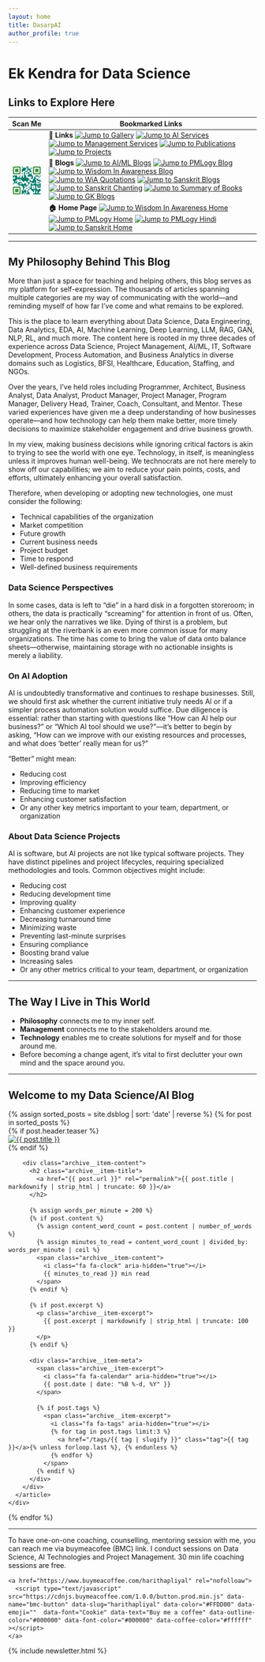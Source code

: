 ```yaml
---
layout: home
title: DasarpAI
author_profile: true
---
```


<h1>Ek Kendra for Data Science </h1>

<h2> Links to Explore Here </h2>
<style>
  .center {
    display: block;
    margin-left: auto;
    margin-right: auto;
    width: 75%;

    table {
      margin-top: 30px;
      margin-bottom: 50px;
      border-spacing: 0 20px; /* Add vertical space between table rows */
    }

    table tr {
      margin-bottom: 20px;
    }

    table td {
      padding-top: 15px;
      padding-bottom: 15px;
    }

    table td a {
      display: block;
      margin-bottom: 25px;
      line-height: 1.6;
    }

    table td a:last-child {
      margin-bottom: 0;
    }
  }

  a img {
    vertical-align: 2px;}

  .content-after-homepage-grid {
    clear: both;
    margin-top: 40px;
    padding: 20px 15px;
    max-width: calc(100% - 250px);
    margin-left: auto;
    background-color: #f9f9f9;
    border-top: 1px solid #e0e0e0;
  }

  .coaching-section {
    text-align: center;
  }

  .coaching-section p {
    margin-bottom: 20px;
    color: #555;
  }

  @media (max-width: 1200px) {
    .content-after-homepage-grid {
      max-width: calc(100% - 200px);
    }
  }

  @media (max-width: 768px) {
    .content-after-homepage-grid {
      max-width: 100%;
      margin-top: 30px;
      padding: 15px 10px;
    }

</style>

<table>
  <thead>
    <tr>
      <th>Scan Me</th>
      <th>Bookmarked Links</th>
    </tr>
  </thead>
  <tbody>
    <tr>
      <td rowspan="4"><img src="/assets/images/dasarpai-qrcode.png" alt="QR Code" width="150"></td>
    </tr>
    <tr>
      <td>
        <b>🔗 Links</b>
        <a href="/gallery" class="alink"><img src="https://img.shields.io/badge/➡️-Gallery-red" alt="Jump to Gallery"></a>
        <a href="/datascience-courses" class="alink"><img src="https://img.shields.io/badge/➡️-AI_Services-008037" alt="Jump to AI Services"></a>
        <a href="/management" class="alink"><img src="https://img.shields.io/badge/➡️-Management_Services-008037" alt="Jump to Management Services"></a>
        <a href="/publications-home" class="alink"><img src="https://img.shields.io/badge/➡️-Books_and_Publications-A700F5" alt="Jump to Publications"></a>
        <a href="/project-index-page" class="alink"><img src="https://img.shields.io/badge/➡️-Projects-233eb9" alt="Jump to Projects"></a>
      </td>
    </tr>
    <tr>
      <td>
        <b>📝 Blogs</b>
        <a href="/dsblog" class="alink"><img src="https://img.shields.io/badge/➡️-Data_Science_📝-blue" alt="Jump to AI/ML Blogs"></a>
        <a href="/pmblog" class="alink"><img src="https://img.shields.io/badge/➡️-PMLOGY_📝-5C2EDF" alt="Jump to PMLogy Blog"></a>
        <a href="/wiaposts" class="alink"><img src="https://img.shields.io/badge/➡️-Wisdom_In_Awareness_📝-9CF5E" alt="Jump to Wisdom In Awareness Blog"></a>
        <a href="/quotations" class="alink"><img src="https://img.shields.io/badge/➡️-WiA_Quotations_📝-9CF5E" alt="Jump to WiA Quotations"></a>
        <a href="/samskrutyatra" class="alink"><img src="https://img.shields.io/badge/➡️-Samskrut_Yatra_📝-FFF801" alt="Jump to Sanskrit Blogs"></a>
        <a href="/samskrutyatra-tags#chanting" class="alink"><img src="https://img.shields.io/badge/➡️-Samskrut_Chanting_📝-FFF801" alt="Jump to Sanskrit Chanting"></a>
        <a href="/booksummary" class="alink"><img src="https://img.shields.io/badge/➡️-Book_Interview_Summary_📝-A700F5" alt="Jump to Summary of Books"></a>
        <a href="/gk" class="alink"><img src="https://img.shields.io/badge/➡️-General_Knowledge_📝-red" alt="Jump to GK Blogs"></a>
      </td>
    </tr>
    <tr>
      <td>
        <b>🏠 Home Page</b>
        <a href="/wia-home" class="alink"><img src="https://img.shields.io/badge/➡️-WiA_🏠-9CF5E" alt="Jump to Wisdom In Awareness Home"></a>
        <a href="/pmlogy-home" class="alink"><img src="https://img.shields.io/badge/➡️-PMLOGY_🏠-5C2EDF" alt="Jump to PMLogy Home"></a>
        <a href="/pmbok6hi" class="alink"><img src="https://img.shields.io/badge/➡️-PMBoK_Hindi_🏠-5C2EDF" alt="Jump to PMLogy Hindi"></a>
        <a href="/samskrutyatra-home" class="alink"><img src="https://img.shields.io/badge/➡️-SanskritYatra_🏠-FFF801" alt="Jump to Sanskrit Home"></a>        
      </td>
    </tr>
  </tbody>
</table>

---

## My Philosophy Behind This Blog

More than just a space for teaching and helping others, this blog serves as my platform for self-expression. The thousands of articles spanning multiple categories are my way of communicating with the world—and reminding myself of how far I’ve come and what remains to be explored.

This is the place to learn everything about Data Science, Data Engineering, Data Analytics, EDA, AI, Machine Learning, Deep Learning, LLM, RAG, GAN, NLP, RL, and much more. The content here is rooted in my three decades of experience across Data Science, Project Management, AI/ML, IT, Software Development, Process Automation, and Business Analytics in diverse domains such as Logistics, BFSI, Healthcare, Education, Staffing, and NGOs.

Over the years, I’ve held roles including Programmer, Architect, Business Analyst, Data Analyst, Product Manager, Project Manager, Program Manager, Delivery Head, Trainer, Coach, Consultant, and Mentor. These varied experiences have given me a deep understanding of how businesses operate—and how technology can help them make better, more timely decisions to maximize stakeholder engagement and drive business growth.

In my view, making business decisions while ignoring critical factors is akin to trying to see the world with one eye. Technology, in itself, is meaningless unless it improves human well-being. We technocrats are not here merely to show off our capabilities; we aim to reduce your pain points, costs, and efforts, ultimately enhancing your overall satisfaction.

Therefore, when developing or adopting new technologies, one must consider the following:

- Technical capabilities of the organization  
- Market competition  
- Future growth  
- Current business needs  
- Project budget  
- Time to respond  
- Well-defined business requirements  

### Data Science Perspectives

In some cases, data is left to “die” in a hard disk in a forgotten storeroom; in others, the data is practically “screaming” for attention in front of us. Often, we hear only the narratives we like. Dying of thirst is a problem, but struggling at the riverbank is an even more common issue for many organizations. The time has come to bring the value of data onto balance sheets—otherwise, maintaining storage with no actionable insights is merely a liability.

### On AI Adoption

AI is undoubtedly transformative and continues to reshape businesses. Still, we should first ask whether the current initiative truly needs AI or if a simpler process automation solution would suffice. Due diligence is essential: rather than starting with questions like “How can AI help our business?” or “Which AI tool should we use?”—it’s better to begin by asking, “How can we improve with our existing resources and processes, and what does ‘better’ really mean for us?” 

“Better” might mean:  
- Reducing cost  
- Improving efficiency  
- Reducing time to market  
- Enhancing customer satisfaction  
- Or any other key metrics important to your team, department, or organization  

### About Data Science Projects

AI is software, but AI projects are not like typical software projects. They have distinct pipelines and project lifecycles, requiring specialized methodologies and tools. Common objectives might include:  

- Reducing cost  
- Reducing development time  
- Improving quality  
- Enhancing customer experience  
- Decreasing turnaround time  
- Minimizing waste  
- Preventing last-minute surprises  
- Ensuring compliance  
- Boosting brand value  
- Increasing sales  
- Or any other metrics critical to your team, department, or organization  

---

## The Way I Live in This World

- **Philosophy** connects me to my inner self.  
- **Management** connects me to the stakeholders around me.  
- **Technology** enables me to create solutions for myself and for those around me.  
- Before becoming a change agent, it’s vital to first declutter your own mind and the space around you.  

---
 

## Welcome to my Data Science/AI Blog
<!-- dsblog listing starts. -->

<div class="grid__wrapper">
  {% assign sorted_posts = site.dsblog | sort: 'date' | reverse %}
  {% for post in sorted_posts %}
    <div class="grid__item">
      <article class="archive__item">
        {% if post.header.teaser %}
          <div class="archive__item-teaser">
            <a href="{{ post.url }}">
              <img src="{{ post.header.teaser }}" alt="{{ post.title }}" class="teaser__image">
            </a>
          </div>
        {% endif %}
        
        <div class="archive__item-content">
          <h2 class="archive__item-title">
            <a href="{{ post.url }}" rel="permalink">{{ post.title | markdownify | strip_html | truncate: 60 }}</a>
          </h2>

          {% assign words_per_minute = 200 %}
          {% if post.content %}
            {% assign content_word_count = post.content | number_of_words %}
            {% assign minutes_to_read = content_word_count | divided_by: words_per_minute | ceil %}
            <span class="archive__item-content">
              <i class="fa fa-clock" aria-hidden="true"></i> 
              {{ minutes_to_read }} min read
            </span>
          {% endif %}
          
          {% if post.excerpt %}
            <p class="archive__item-excerpt">
              {{ post.excerpt | markdownify | strip_html | truncate: 100 }}
            </p>
          {% endif %}
          
          <div class="archive__item-meta">
            <span class="archive__item-excerpt">
              <i class="fa fa-calendar" aria-hidden="true"></i> 
              {{ post.date | date: "%B %-d, %Y" }}
            </span>
            
            {% if post.tags %}
              <span class="archive__item-excerpt">
                <i class="fa fa-tags" aria-hidden="true"></i>
                {% for tag in post.tags limit:3 %}
                  <a href="/tags/{{ tag | slugify }}" class="tag">{{ tag }}</a>{% unless forloop.last %}, {% endunless %}
                {% endfor %}
              </span>
            {% endif %}
          </div>
        </div>
      </article>
    </div>
  {% endfor %}
</div>

<!-- dsblog listing ends. -->

<div>
  <hr>
</div>

<div class="content-after-homepage-grid">
  
  <div class="coaching-section">
    <p>To have one-on-one coaching, counselling, mentoring session with me, you can reach me via buymeacofee (BMC) link. I conduct sessions on Data Science, AI Technologies and Project Management. 30 min life coaching sessions are free.</p>

    <a href="https://www.buymeacoffee.com/harithapliyal" rel="nofolloaw">
      <script type="text/javascript" src="https://cdnjs.buymeacoffee.com/1.0.0/button.prod.min.js" data-name="bmc-button" data-slug="harithapliyal" data-color="#FFDD00" data-emoji=""  data-font="Cookie" data-text="Buy me a coffee" data-outline-color="#000000" data-font-color="#000000" data-coffee-color="#ffffff" ></script>
    </a>
  </div>
</div>

{% include newsletter.html %}



